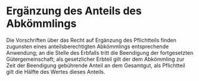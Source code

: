 # Ergänzung des Anteils des Abkömmlings

Die Vorschriften über das Recht auf Ergänzung des Pflichtteils finden zugunsten eines anteilsberechtigten Abkömmlings entsprechende Anwendung; an die Stelle des Erbfalls tritt die Beendigung der fortgesetzten Gütergemeinschaft; als gesetzlicher Erbteil gilt der dem Abkömmling zur Zeit der Beendigung gebührende Anteil an dem Gesamtgut, als Pflichtteil gilt die Hälfte des Wertes dieses Anteils. 

